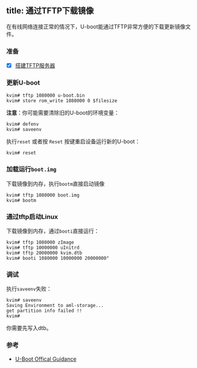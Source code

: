 title: 通过TFTP下载镜像
---

在有线网络连接正常的情况下，U-boot能通过TFTP非常方便的下载更新镜像文件。

### 准备
- [x] [搭建TFTP服务器](/vim3/SetupTFTPServer.html)

### 更新U-boot

```
kvim# tftp 1080000 u-boot.bin
kvim# store rom_write 1080000 0 $filesize
```

**注意**：你可能需要清除旧的U-boot的环境变量：
```
kvim# defenv
kvim# saveenv
```

执行`reset` 或者按 `Reset` 按键重启设备运行新的U-boot：
```
kvim# reset
```

### 加载运行`boot.img`
下载镜像到内存，执行`bootm`直接启动镜像
```
kvim# tftp 1080000 boot.img
kvim# bootm
```

### 通过tftp启动Linux
下载镜像到内存，通过`booti`直接运行：
```
kvim# tftp 1080000 zImage
kvim# tftp 10000000 uInitrd
kvim# tftp 20000000 kvim.dtb
kvim# booti 1080000 10000000 20000000"
```

### 调试
执行`saveenv`失败：
```
kvim# saveenv
Saving Environment to aml-storage...
get partition info failed !!
kvim#
```

你需要先写入dtb。
### 参考
* [U-Boot Offical Guidance](http://www.denx.de/wiki/view/DULG/UBoot)
